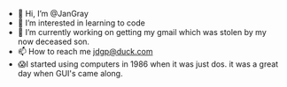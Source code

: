- 👋 Hi, I’m @JanGray
- 👀 I’m interested in learning to code
- 🌱 I’m currently working on getting my gmail which was stolen by my now deceased son.
- 📫 How to reach me jdgp@duck.com
- 😱I started using computers in 1986 when it was just dos. it was a great day when GUI's came along.
<!---
JanGray/JanGray is a ✨ special ✨ repository because its `README.md` (this file) appears on your GitHub profile.
You can click the Preview and link to take a look at your changes.
--->
